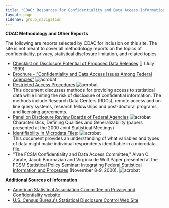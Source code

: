 ```yaml
---
title: "CDAC: Resources for Confidentiality and Data Access Information"
layout: page
sidenav: group_navigation
---
```

<p><strong>CDAC Methodology and Other Reports</strong></p>
<p>The following are reports selected by CDAC for inclusion on this site. The site is not meant to cover all methodology reports on the topics of confidentiality, privacy, statistical disclosure limitation, and related topics.</p>
<ul>
<li><a href="{{site.baseurl}}/assets/files/docs/Checklist on Disclosure Potential of Proposed Data Releases.pdf">Checklist on Disclosure Potential of Proposed Data Releases</a> [] (July 1999)</li>
<!-----<li><a href="{{site.baseurl}}/cdac_checklist.html">Brief Overview of the Checklist</a> <img border="0" src="{{ site.baseurl}}/assets/img/icons/acrobatsm.gif" width="auto" height="auto" hspace="0" vspace="0" align="top" alt="acrobat"></li>-->
<li><a href="{{site.baseurl}}/assets/files/docs/brochur10.pdf" target="_blank">Brochure - "Confidentiality and Data Access Issues Among Federal Agencies"</a> <img border="0" src="{{ site.baseurl}}/assets/img/icons/acrobatsm.gif" width="auto" height="auto" hspace="0" vspace="0" align="top" alt="acrobat"> </li><!------brochur10.pdf---------->
<li><a href="{{site.baseurl}}/assets/files/docs/CDAC_RAP.pdf" target="_blank">Restricted Access Procedures</a> <img border="0" src="{{ site.baseurl}}/assets/img/icons/acrobatsm.gif" width="auto" height="auto" hspace="0" vspace="0" align="top" alt="acrobat">  <br><!-----CDAC_RAP.pdf--------->
This document discusses methods for providing access to statistical data while limiting the risk of disclosure of confidential information. The methods include Research Data Centers (RDCs), remote access and on-line query systems, research fellowships and post-doctoral programs, and licensing agreements.</li>
<li><a href="{{site.baseurl}}/assets/files/docs/CDAC_DRB_Panel.pdf" target="_blank">Panel on Disclosure Review Boards of Federal Agencies</a> <img border="0" src="{{ site.baseurl}}/assets/img/icons/acrobatsm.gif" width="auto" height="auto" hspace="0" vspace="0" align="top" alt="acrobat"> <!--------CDAC_DRB_Panel.pdf------->
<br>
Characteristics, Defining Qualities and Generalizability (papers presented at the 2000 Joint Statistical Meetings)</li>
<li><a href="{{site.baseurl}}/assets/files/docs/CDAC_Ident.pdf" target="_blank">Identifiability in Microdata Files</a>: <img border="0" src="{{ site.baseurl}}/assets/img/icons/acrobatsm.gif" width="auto" height="auto" hspace="0" vspace="0" align="top" alt="acrobat"> <!-------------CDAC_Ident.pdf----------->
<br>
 This document provides an understanding of what variables and types of data might make individual respondents identifiable in a microdata file.</li>
<li>"The FCSM Confidentiality and Data Access Committee," Alvan O. Zarate, Jacob Bournazian and Virginia de Wolf Paper presented at the FCSM Statistical Policy Seminar: <a href="{{site.baseurl}}/assets/files/docs/CDAC_paper2000.pdf" target="_blank">Integrating Federal Statistical Information and Processes</a>  (November 8-9, 2000). <img border="0" src="{{ site.baseurl}}/assets/img/icons/acrobatsm.gif" width="auto" height="auto" hspace="0" vspace="0" align="top" alt="acrobat"> </li><!---------CDAC_paper2000.pdf------------->
</ul>
<!--<p><strong>Confidential Information Protection and Statistical Efficiency Act of 2002 (CIPSEA)</strong></p>
<ul>
<li><a href="http://www.whitehouse.gov/sites/default/files/omb/assets/omb/inforeg/proposed_cispea_guidance.pdf" target="_blank">CIPSEA</a> is Title V of the E-Government Act of 2002, Public Law 107-347, that was signed into law on December 17, 2002
<ul>
<li>CIPSEA Subtitle A, Confidential Information Protection, affords a new level of confidentiality protection to statistical data and information collected for exclusively statistical purposes by Federal agencies</li>
<li>CIPSEA Subtitle B, Statistical Efficiency, deals with the Census Bureau, the Bureau of Labor Statistics, and the Bureau of Economic Analysis sharing business data for exclusively statistical purposes</li>
</ul>
</li>
</ul>--->
<p><strong>Additional Sources of Information</strong></p>
<ul>
<li><a href="http://community.amstat.org/cpc/home">American Statistical Association Committee on Privacy and Confidentiality website</a></li>
<li><a href="https://www.census.gov/about/policies/privacy/statistical_safeguards.html">U.S. Census Bureau's Statistical Disclosure Control Web Site</a></li>
</ul>